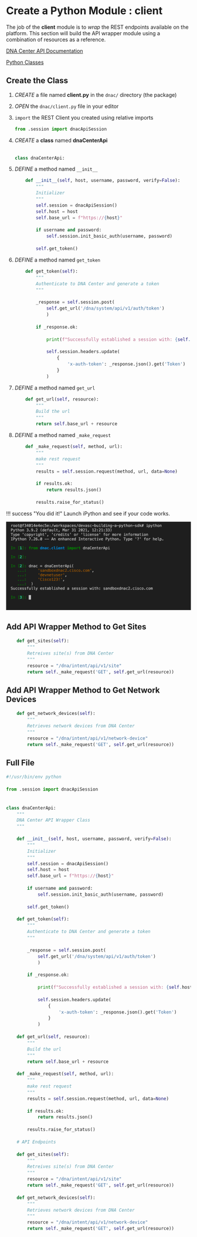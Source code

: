 # Create a Python Module : client

The job of the **client** module is to *wrap* the REST endpoints available on the platform.  This section will build the API wrapper module using a combination of resources as a reference.

[DNA Center API Documentation](https://developer.cisco.com/docs/dna-center/#!cisco-dna-1-3-3-x-api-api-authentication-authentication-api)

[Python Classes](https://docs.python.org/3/tutorial/classes.html)

## Create the Class

1. *CREATE* a file named **client.py** in the `dnac/` directory (the package)

2. *OPEN* the `dnac/client.py` file in your editor

3. `import` the REST Client you created using relative imports 

   ```python
   from .session import dnacApiSession
   ```

4. *CREATE* a **class** named **dnaCenterApi**

   ```python
   
   class dnaCenterApi:
   
   ```

5. *DEFINE* a method named `__init__`

   ```python
       def __init__(self, host, username, password, verify=False):
           """
           Initializer
           """
           self.session = dnacApiSession()
           self.host = host
           self.base_url = f"https://{host}"
   
           if username and password:
               self.session.init_basic_auth(username, password)
   
           self.get_token()
   
   ```

6. *DEFINE* a method named `get_token`

   ```python
       def get_token(self):
           """
           Authenticate to DNA Center and generate a token
           """
   
           _response = self.session.post(
               self.get_url('/dna/system/api/v1/auth/token')
               )
   
           if _response.ok:
   
               print(f"Successfully established a session with: {self.host}")
   
               self.session.headers.update(
                   {
                       'x-auth-token': _response.json().get('Token')
                   }
               )
   
   ```

7. *DEFINE* a method named `get_url`

   ```python
       def get_url(self, resource):
           """
           Build the url
           """
           return self.base_url + resource
   
   ```

8. *DEFINE* a method named `_make_request`

   ```python
       def _make_request(self, method, url):
           """
           make rest request
           """
           results = self.session.request(method, url, data=None)
   
           if results.ok:
               return results.json()
   
           results.raise_for_status()
   ```

   

!!! success "You did it!"
    Launch iPython and see if your code works.

![image-20210819162115627](_images/image-20210819162115627.png)

## Add API Wrapper Method to Get Sites

```python
    def get_sites(self):
        """
        Retreives site(s) from DNA Center
        """
        resource = "/dna/intent/api/v1/site"
        return self._make_request('GET', self.get_url(resource))

```



## Add API Wrapper Method to Get Network Devices 

```python
    def get_network_devices(self):
        """
        Retrieves network devices from DNA Center
        """
        resource = "/dna/intent/api/v1/network-device"
        return self._make_request('GET', self.get_url(resource))
```

## Full File

```python
#!/usr/bin/env python

from .session import dnacApiSession


class dnaCenterApi:
    """
    DNA Center API Wrapper Class
    """

    def __init__(self, host, username, password, verify=False):
        """
        Initializer
        """
        self.session = dnacApiSession()
        self.host = host
        self.base_url = f"https://{host}"

        if username and password:
            self.session.init_basic_auth(username, password)

        self.get_token()

    def get_token(self):
        """
        Authenticate to DNA Center and generate a token
        """

        _response = self.session.post(
            self.get_url('/dna/system/api/v1/auth/token')
            )

        if _response.ok:

            print(f"Successfully established a session with: {self.host}")

            self.session.headers.update(
                {
                    'x-auth-token': _response.json().get('Token')
                }
            )

    def get_url(self, resource):
        """
        Build the url
        """
        return self.base_url + resource

    def _make_request(self, method, url):
        """
        make rest request
        """
        results = self.session.request(method, url, data=None)

        if results.ok:
            return results.json()

        results.raise_for_status()

    # API Endpoints

    def get_sites(self):
        """
        Retreives site(s) from DNA Center
        """
        resource = "/dna/intent/api/v1/site"
        return self._make_request('GET', self.get_url(resource))

    def get_network_devices(self):
        """
        Retrieves network devices from DNA Center
        """
        resource = "/dna/intent/api/v1/network-device"
        return self._make_request('GET', self.get_url(resource))

```





